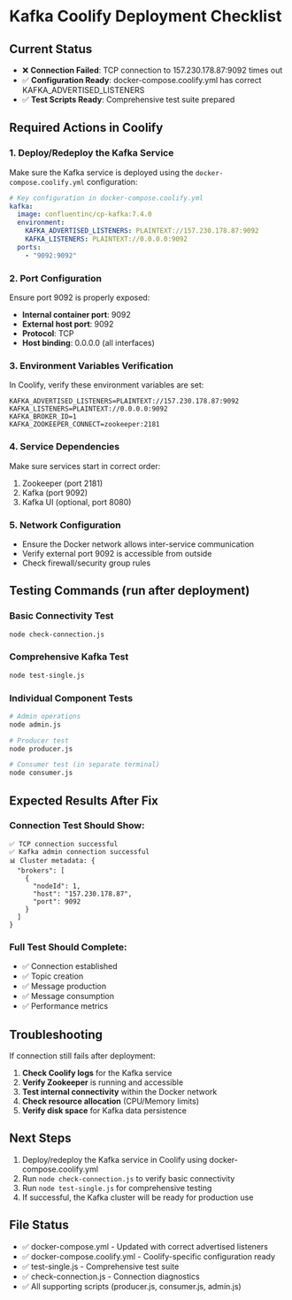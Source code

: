 # Kafka Coolify Deployment Checklist

## Current Status
- ❌ **Connection Failed**: TCP connection to 157.230.178.87:9092 times out
- ✅ **Configuration Ready**: docker-compose.coolify.yml has correct KAFKA_ADVERTISED_LISTENERS
- ✅ **Test Scripts Ready**: Comprehensive test suite prepared

## Required Actions in Coolify

### 1. Deploy/Redeploy the Kafka Service
Make sure the Kafka service is deployed using the `docker-compose.coolify.yml` configuration:

```yaml
# Key configuration in docker-compose.coolify.yml
kafka:
  image: confluentinc/cp-kafka:7.4.0
  environment:
    KAFKA_ADVERTISED_LISTENERS: PLAINTEXT://157.230.178.87:9092
    KAFKA_LISTENERS: PLAINTEXT://0.0.0.0:9092
  ports:
    - "9092:9092"
```

### 2. Port Configuration
Ensure port 9092 is properly exposed:
- **Internal container port**: 9092
- **External host port**: 9092
- **Protocol**: TCP
- **Host binding**: 0.0.0.0 (all interfaces)

### 3. Environment Variables Verification
In Coolify, verify these environment variables are set:
```
KAFKA_ADVERTISED_LISTENERS=PLAINTEXT://157.230.178.87:9092
KAFKA_LISTENERS=PLAINTEXT://0.0.0.0:9092
KAFKA_BROKER_ID=1
KAFKA_ZOOKEEPER_CONNECT=zookeeper:2181
```

### 4. Service Dependencies
Make sure services start in correct order:
1. Zookeeper (port 2181)
2. Kafka (port 9092)
3. Kafka UI (optional, port 8080)

### 5. Network Configuration
- Ensure the Docker network allows inter-service communication
- Verify external port 9092 is accessible from outside
- Check firewall/security group rules

## Testing Commands (run after deployment)

### Basic Connectivity Test
```bash
node check-connection.js
```

### Comprehensive Kafka Test
```bash
node test-single.js
```

### Individual Component Tests
```bash
# Admin operations
node admin.js

# Producer test
node producer.js

# Consumer test (in separate terminal)
node consumer.js
```

## Expected Results After Fix

### Connection Test Should Show:
```
✅ TCP connection successful
✅ Kafka admin connection successful
📊 Cluster metadata: {
  "brokers": [
    {
      "nodeId": 1,
      "host": "157.230.178.87",
      "port": 9092
    }
  ]
}
```

### Full Test Should Complete:
- ✅ Connection established
- ✅ Topic creation
- ✅ Message production
- ✅ Message consumption
- ✅ Performance metrics

## Troubleshooting

If connection still fails after deployment:

1. **Check Coolify logs** for the Kafka service
2. **Verify Zookeeper** is running and accessible
3. **Test internal connectivity** within the Docker network
4. **Check resource allocation** (CPU/Memory limits)
5. **Verify disk space** for Kafka data persistence

## Next Steps

1. Deploy/redeploy the Kafka service in Coolify using docker-compose.coolify.yml
2. Run `node check-connection.js` to verify basic connectivity
3. Run `node test-single.js` for comprehensive testing
4. If successful, the Kafka cluster will be ready for production use

## File Status
- ✅ docker-compose.yml - Updated with correct advertised listeners
- ✅ docker-compose.coolify.yml - Coolify-specific configuration ready
- ✅ test-single.js - Comprehensive test suite
- ✅ check-connection.js - Connection diagnostics
- ✅ All supporting scripts (producer.js, consumer.js, admin.js)

